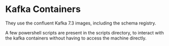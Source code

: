 
# Kafka Containers

They use the confluent Kafka 7.3 images, including the schema registry.

A few powershell scripts are present in the scripts directory, to interact
with the kafka containers without having to access the machine directly.
